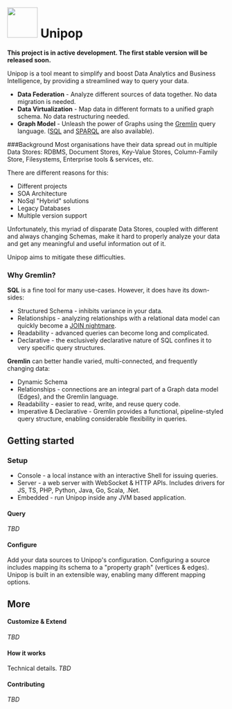 # <img src="https://raw.githubusercontent.com/rmagen/unipop/master/docs/images/unipop-logo.png" width=70/> Unipop

**This project is in active development. The first stable version will be released soon.**

Unipop is a tool meant to simplify and boost Data Analytics and Business Intelligence, by providing a streamlined way to query your data.
- **Data Federation** - Analyze different sources of data together. No data migration is needed.
- **Data Virtualization** - Map data in different formats to a unified graph schema. No data restructuring needed.
- **Graph Model** -  Unleash the power of Graphs using the
[Gremlin](http://tinkerpop.apache.org/gremlin.html) query language.
([SQL](https://github.com/twilmes/sql-gremlin) and
[SPARQL](https://github.com/dkuppitz/sparql-gremlin) are also available).

###Background
Most organisations have their data spread out in multiple Data Stores: RDBMS, Document Stores, Key-Value Stores,
Column-Family Store, Filesystems, Enterprise tools & services, etc.

There are different reasons for this:
- Different projects
- SOA Architecture
- NoSql "Hybrid" solutions
- Legacy Databases
- Multiple version support

Unfortunately, this myriad of disparate Data Stores, coupled with different and always changing Schemas, make it hard
to properly analyze your data and get any meaningful and useful information out of it.

Unipop aims to mitigate these difficulties.

### Why Gremlin?
**SQL** is a fine tool for many use-cases. However, it does have its down-sides:
- Structured Schema - inhibits variance in your data.
- Relationships - analyzing relationships with a relational data model can quickly become a [JOIN nightmare](http://sql2gremlin.com/#_recommendation).
- Readability - advanced queries can become long and complicated.
- Declarative - the exclusively declarative nature of SQL confines it to very specific query structures.

**Gremlin** can better handle varied, multi-connected, and frequently changing data:
- Dynamic Schema
- Relationships - connections are an integral part of a Graph data model (Edges), and the Gremlin language.
- Readability - easier to read, write, and reuse query code.
- Imperative & Declarative - Gremlin provides a functional, pipeline-styled query structure, enabling considerable flexibility in queries.


## Getting started

### Setup
- Console - a local instance with an interactive Shell for issuing queries.
- Server - a web server with WebSocket & HTTP APIs. Includes drivers for JS, TS, PHP, Python, Java, Go, Scala, .Net.
- Embedded - run Unipop inside any JVM based application.

#### Query
*TBD*

#### Configure
Add your data sources to Unipop's configuration. Configuring a source includes mapping its schema to a "property
graph" (vertices & edges).
Unipop is built in an extensible way, enabling many different mapping options.

## More

#### Customize & Extend
*TBD*

#### How it works
Technical details.
*TBD*

#### Contributing
*TBD*